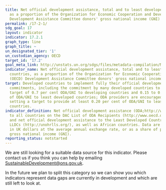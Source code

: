 ```yaml
---
title: Net official development assistance, total and to least developed countries,
  as a proportion of the Organization for Economic Cooperation and Development (OECD)
  Development Assistance Committee donors' gross national income (GNI)
permalink: /17-2-1/
sdg_goal: 17
layout: indicator
indicator: 17.2.1
graph_type: line
graph_title: ~
un_designated_tier: '1'
un_custodian_agency: OECD
target_id: '17.2'
goal_meta_link: http://unstats.un.org/sdgs/files/metadata-compilation/Metadata-Goal-17.pdf
indicator_name: Net official development assistance, total and to least developed
  countries, as a proportion of the Organization for Economic Cooperation and Development
  (OECD) Development Assistance Committee donors' gross national income (GNI)
target: Developed countries to implement fully their official development assistance
  commitments, including the commitment by many developed countries to achieve the
  target of 0.7 per cent ODA/GNI to developing countries and 0.15 to 0.20 per cent
  of ODA/GNI to least developed countries; ODA providers are encouraged to consider
  setting a target to provide at least 0.20 per cent of ODA/GNI to least developed
  countries.
indicator_definition: Net official development assistance (ODA;http://www.oecd.org/dac/dac-glossary.htm#ODA)
  to all countries on the DAC List of ODA Recipients (http://www.oecd.org/dac/dac-glossary.htm#DAC_List)
  and net official development assistance to the Least Developed Countries, SIDS and
  LLDCs (http://unohrlls.org/), as well as African countries. Data are usually expressed
  in UK dollars at the average annual exchange rate, or as a share of provider countries'
  gross national income (GNI).
reporting_status: notstarted
---
```


We are still looking for a suitable data source for this indicator. Please contact us if you think you can help by emailing <a href="mailto:SustainableDevelopment@ons.gov.uk">SustainableDevelopment@ons.gov.uk</a>.

In the future we plan to split this category so we can show you which indicators represent data gaps are currently in development and which are still left to look at.
